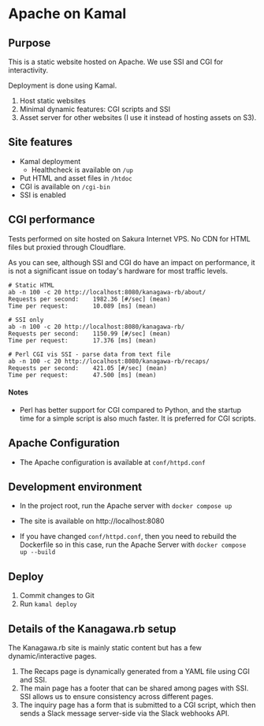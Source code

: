 # Apache on Kamal

## Purpose

This is a static website hosted on Apache. We use SSI and CGI for interactivity.

Deployment is done using Kamal.

1. Host static websites
2. Minimal dynamic features: CGI scripts and SSI
3. Asset server for other websites (I use it instead of hosting assets on S3).

## Site features

* Kamal deployment
  * Healthcheck is available on `/up`
* Put HTML and asset files in `/htdoc` 
* CGI is available on `/cgi-bin`
* SSI is enabled

## CGI performance

Tests performed on site hosted on Sakura Internet VPS. No CDN for HTML files but proxied through Cloudflare.

As you can see, although SSI and CGI do have an impact on performance,
it is not a significant issue on today's hardware for most traffic levels.    

```shell
# Static HTML
ab -n 100 -c 20 http://localhost:8080/kanagawa-rb/about/ 
Requests per second:    1982.36 [#/sec] (mean)
Time per request:       10.089 [ms] (mean)

# SSI only
ab -n 100 -c 20 http://localhost:8080/kanagawa-rb/
Requests per second:    1150.99 [#/sec] (mean)
Time per request:       17.376 [ms] (mean)

# Perl CGI vis SSI - parse data from text file
ab -n 100 -c 20 http://localhost:8080/kanagawa-rb/recaps/
Requests per second:    421.05 [#/sec] (mean)
Time per request:       47.500 [ms] (mean)
```

#### Notes

* Perl has better support for CGI compared to Python, and the startup time for a simple script is also much faster. It is preferred for CGI scripts.

## Apache Configuration

* The Apache configuration is available at `conf/httpd.conf`

## Development environment

* In the project root, run the Apache server with `docker compose up`
* The site is available on http://localhost:8080

* If you have changed `conf/httpd.conf`, then you need to rebuild the Dockerfile so in this case, run the Apache Server with `docker compose up --build`

## Deploy

1. Commit changes to Git
2. Run `kamal deploy`

## Details of the Kanagawa.rb setup

The Kanagawa.rb site is mainly static content but has a few dynamic/interactive pages.

1. The Recaps page is dynamically generated from a YAML file using CGI and SSI.
2. The main page has a footer that can be shared among pages with SSI. SSI allows us to ensure consistency across different pages.
3. The inquiry page has a form that is submitted to a CGI script, which then sends a Slack message server-side via the Slack webhooks API.
